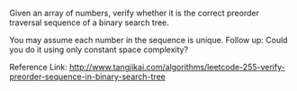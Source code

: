 Given an array of numbers, verify whether it is the correct preorder traversal sequence of a binary search tree.

You may assume each number in the sequence is unique.
Follow up:
Could you do it using only constant space complexity?

Reference Link: http://www.tangjikai.com/algorithms/leetcode-255-verify-preorder-sequence-in-binary-search-tree